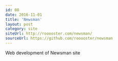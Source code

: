 ```yaml
---
id: 08
date: 2016-11-01
title: 'Newsman'
layout: post
category: site
siteUrl: http://rooooster.com/newsman/
sourceUrl: https://github.com/rooooster/newsman
---
```


Web development of Newsman site
